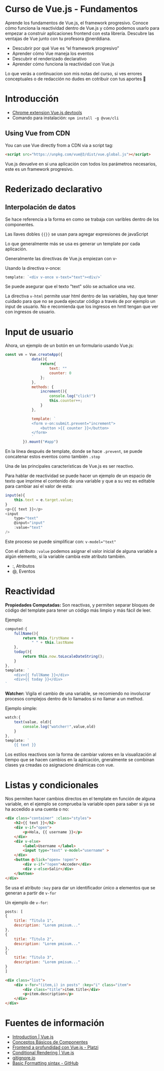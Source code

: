 # Curso de Vue.js - Fundamentos

Aprende los fundamentos de Vue.js, el framework progresivo. Conoce cómo funciona la reactividad dentro de Vue.js y cómo podemos usarlo para empezar a construir aplicaciones frontend con esta librería. Descubre las ventajas de Vue junto con tu profesora @nerddiana.

- Descubrir por qué Vue es “el framework progresivo”
- Aprender cómo Vue maneja los eventos
- Descubrir el renderizado declarativo
- Aprender cómo funciona la reactividad con Vue.js

Lo que verás a continuacion son mis notas del curso, si ves errores conceptuales o de redacción no dudes en cotribuir con tus aportes 💚

# Introducción

- [Chrome extension Vue.js devtools](https://chrome.google.com/webstore/detail/vuejs-devtools/nhdogjmejiglipccpnnnanhbledajbpd)
- Comando para instalación: `npm install -g @vue/cli`

## Using Vue from CDN
You can use Vue directly from a CDN via a script tag:

```html
<script src="https://unpkg.com/vue@3/dist/vue.global.js"></script>
```
Vue.js devuelve en sí una aplicación con todos los parámetros necesarios, este es un framework progresivo.

# Rederizado declarativo

## Interpolación de datos
Se hace referencia a la forma en como se trabaja con varibles dentro de los componentes.

Las llaves dobles `{{}}` se usan para agregar expresiones de javaScript

Lo que generalmente más se usa es generar un template por cada aplicación.

Generalmente las directivas de Vue.js empiezan con v-

Usando la directiva v-once: 
```js
template: `<div v-once v-text="text"><div/>` 
```
Se puede asegurar que el texto "text" sólo se actualice una vez.

La directiva `v-html` permite usar html dentro de las variables, hay que tener cuidado para que no se pueda ejecutar código a través de por ejemplo un input de usuario. No e recomienda que los ingresos en hmtl tengan que ver con ingresos de usuario.

# Input de usuario

Ahora, un ejemplo de un botón en un formulario usando Vue.js:

```js
const vm = Vue.createApp({
            data(){
                return{
                    text: ""
                    counter: 0
                };
            },
            methods: {
                increment(){
                    console.log("click!")
                    this.counter++;
                }
            },

            template: `
            <form v-on:submit.prevent="increment">
                <button >{{ counter }}</button>
            </form>
            `
        }).mount("#app")
```
En la línea después de template, donde se hace `.prevent`, se puede concatenar estos eventos como también `.stop` 

Una de las principales características de Vue.js es ser reactivo.

Para hablar de reactividad se puede hacer un ejemplo de un espacio de texto que imprime el contenido de una variable y que a su vez es editable para cambiar así el valor de esta:

```js
input(e){
    this.text = e.target.value;
}
<p>{{ text }}</p>
<input 
    type="text" 
    @input="input"
    :value="text"  
/>
```

Este proceso se puede simplificar con: `v-model="text"`

Con el atributo `:value` podemos asignar el valor inicial de alguna variable a algún elemento, si la variable cambia este atributo también.

- :, Atributos
- @, Eventos

# Reactividad

**Propiedades Computadas:** Son reactivas, y permiten separar bloques de código del template para tener un código más limpio y más fácil de leer.

Ejemplo:

```js
computed:{
    fullName(){
        return this.firstName +
            " " + this.lastName
    },
    today(){
        return this.now.toLocaleDateString();
    }
},
template: `
    <div>{{ fullName }}</div>
    <div>{{ today }}</div>
`
```
**Watcher:** Vigila el cambio de una variable, se recomiendo no involucrar procesos complejos dentro de lo llamados si no llamar a un method.

Ejemplo simple:

```js
watch:{
    text(value, old){
        console.log("watcher!",value,old)
    }
},
template: `
    {{ text }}
```

Los estilos reactivos son la forma de cambiar valores en la visualización al tiempo que se hacen cambios en la aplicación, gneralmente se combinan clases ya creadas co asignacione dinámicas con vue.

# Listas y condicionales

Nos permiten hacer cambios directos en el template en función de alguna variable, en el ejemplo se comprueba la variable open para saber si ya se ha accedido a una cuenta o no:

```html
<div class="container" :class="styles">
    <h2>{{ text }}</h2>
    <div v-if="open">
        <p>Hola, {{ username }}</p>
    </div>
    <div v-else>
        <label>Username </label>
        <input type="text" v-model="username" > 
    </div>
    <button @click="open= !open">
        <div v-if="!open">Acceder</div>
        <div v-else>Salir</div>
    </button>
</div>
```

Se usa el atributo `:key` para dar un identificador único a elementos que se generan a partir de `v-for` 

Un ejemplo de `v-for`:

```js
posts: [
{
    title: "Titulo 1",
    description: "Lorem pmisum..."
},
{
    title: "Titulo 2",
    description: "Lorem pmisum..."
},
{
    title: "Titulo 3",
    description: "Lorem pmisum..."
}
]
```
```html
<div class="list">
    <div v-for="(item,i) in posts" :key="i" class="item">
        <div class="title">item.title</div>
        <p>item.description</p>
    </div>
</div>
```



# Fuentes de información

- [Introduction | Vue.js](https://vuejs.org/guide/introduction.html)
- [Conceptos Básicos de Componentes](https://es.vuejs.org/v2/guide/components.html#Ejemplo-base)
- [Frontend a profundidad con Vue.js - Platzi](https://platzi.com/vue/)
- [Conditional Rendering | Vue.js](https://vuejs.org/guide/essentials/conditional.html)
- [gitignore.io](https://www.toptal.com/developers/gitignore)
- [Basic Formatting sintax - GitHub](https://docs.github.com/es/get-started/writing-on-github/getting-started-with-writing-and-formatting-on-github/basic-writing-and-formatting-syntax)
